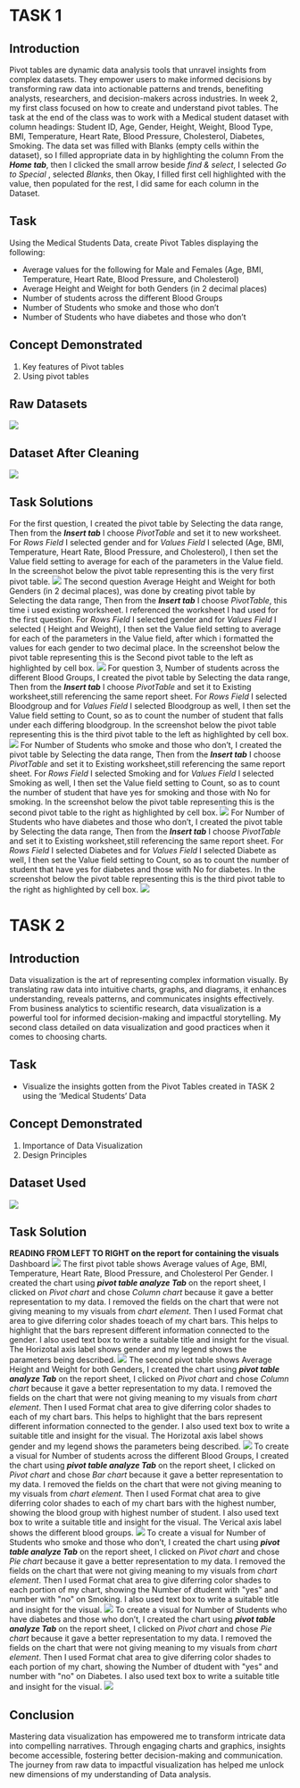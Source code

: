 # TASK 1
## Introduction
Pivot tables are dynamic data analysis tools that unravel insights from complex datasets. They empower users to make informed decisions by transforming raw data into actionable patterns and trends, benefiting analysts, researchers, and decision-makers across industries. In week 2, my first class focused on how to create and understand pivot tables. The task at the end of the class was to work with a Medical student dataset with column headings: Student ID, Age, Gender, Height, Weight, Blood Type, BMI, Temperature, Heart Rate, Blood Pressure, Cholesterol, Diabetes, Smoking. The data set was filled with Blanks (empty cells within the dataset), so I filled appropriate data in by highlighting the column From the **_Home tab_**, then I clicked the small arrow beside _find & select_, I selected _Go to Special_ , selected _Blanks_, then Okay, I filled first cell highlighted with the value, then populated for the rest, I did same for each column in the Dataset.
## Task
Using the Medical Students Data, create Pivot Tables displaying the following:
- Average values for the following for Male and Females (Age, BMI, Temperature, Heart Rate, Blood Pressure, and Cholesterol)
- Average Height and Weight for both Genders (in 2 decimal places)
- Number of students across the different Blood Groups
- Number of Students who smoke and those who don’t
- Number of Students who have diabetes and those who don’t
## Concept Demonstrated
1. Key features of Pivot tables
2. Using pivot tables
## Raw Datasets
![](https://github.com/AnietieJohnson/Week2-Excel-task/blob/main/raw%20medical%20data%20set.png)
## Dataset After Cleaning
![](https://github.com/AnietieJohnson/Week2-Excel-task/blob/main/Medical%20data%20set%20after%20cleaning.png)
## Task Solutions
For the first question, I created the pivot table by Selecting the data range, Then from the **_Insert tab_** I choose _PivotTable_ and set it to new worksheet. For _Rows Field_ I selected gender and for _Values Field_ I selected (Age, BMI, Temperature, Heart Rate, Blood Pressure, and Cholesterol), I then set the Value field setting to average for each of the parameters in the Value field. In the screenshot below the pivot table representing this is the very first pivot table.
![](https://github.com/AnietieJohnson/Week2-Excel-task/blob/main/Average%20values%20per%20gender.png)
The second question Average Height and Weight for both Genders (in 2 decimal places), was done by creating pivot table by Selecting the data range, Then from the **_Insert tab_** I choose _PivotTable_, this time i used existing worksheet. I referenced the worksheet I had used for the first question. For _Rows Field_ I selected gender and for _Values Field_ I selected ( Height and Weight), I then set the Value field setting to average for each of the parameters in the Value field, after which i formatted the values for each gender to two decimal place. In the screenshot below the pivot table representing this is the Second pivot table to the left as highlighted by cell box.
![](https://github.com/AnietieJohnson/Week2-Excel-task/blob/main/Average%20Height%20and%20weight%20per%20gender.png)
For question 3, Number of students across the different Blood Groups, I created the pivot table by Selecting the data range, Then from the **_Insert tab_** I choose _PivotTable_ and set it to Existing worksheet,still referencing the same report sheet. For _Rows Field_ I selected Bloodgroup and for _Values Field_ I selected Bloodgroup as well, I then set the Value field setting to Count, so as to count the number of student that falls under each differing bloodgroup. In the screenshot below the pivot table representing this is the third pivot table to the left as highlighted by cell box.
![](https://github.com/AnietieJohnson/Week2-Excel-task/blob/main/Number%20of%20student%20per%20Blood%20type.png)
For  Number of Students who smoke and those who don’t, I created the pivot table by Selecting the data range, Then from the **_Insert tab_** I choose _PivotTable_ and set it to Existing worksheet,still referencing the same report sheet. For _Rows Field_ I selected Smoking and for _Values Field_ I selected Smoking as well, I then set the Value field setting to Count, so as to count the number of student that have yes for smoking and those with No for smoking. In the screenshot below the pivot table representing this is the second pivot table to the right as highlighted by cell box.
![](https://github.com/AnietieJohnson/Week2-Excel-task/blob/main/Number%20of%20student%20that%20smoke%20and%20those%20that%20dont.png)
For Number of Students who have diabetes and those who don’t, I created the pivot table by Selecting the data range, Then from the **_Insert tab_** I choose _PivotTable_ and set it to Existing worksheet,still referencing the same report sheet. For _Rows Field_ I selected Diabetes and for _Values Field_ I selected Diabete as well, I then set the Value field setting to Count, so as to count the number of student that have yes for diabetes and those with No for diabetes. In the screenshot below the pivot table representing this is the third pivot table to the right as highlighted by cell box.
![](https://github.com/AnietieJohnson/Week2-Excel-task/blob/main/Number%20of%20student%20with%20diabetes%20and%20those%20without.png)

# TASK 2
## Introduction
Data visualization is the art of representing complex information visually. By translating raw data into intuitive charts, graphs, and diagrams, it enhances understanding, reveals patterns, and communicates insights effectively. From business analytics to scientific research, data visualization is a powerful tool for informed decision-making and impactful storytelling. My second class detailed on data visualization and good practices when it comes to choosing charts. 
## Task
- Visualize the insights gotten from the Pivot Tables created in TASK 2 using the ‘Medical Students’ Data
## Concept Demonstrated
1. Importance of Data Visualization
2. Design Principles
## Dataset Used
![](https://github.com/AnietieJohnson/Week2-Excel-task/blob/main/Medical%20data%20set%20after%20cleaning.png)
## Task Solution
**READING FROM LEFT TO RIGHT on the report for containing the visuals**
Dashboard
![](https://github.com/AnietieJohnson/Week2-Excel-task/blob/main/Dash%20board%20for%20visuals.png)
The first pivot table shows Average values of Age, BMI, Temperature, Heart Rate, Blood Pressure, and Cholesterol Per Gender. I created the chart using **_pivot table analyze Tab_** on the report sheet, I clicked on _Pivot chart_ and chose _Column chart_ because it gave a better representation to my data. I removed the fields on the chart that were not giving meaning to my visuals from _chart element_. Then I used Format chat area to give diferring color shades toeach of my chart bars. This helps to highlight that the bars represent different information connected to the gender. I also used text box to write a suitable title and insight for the visual. The Horizotal axis label shows gender and my legend shows the parameters being described.
![](https://github.com/AnietieJohnson/Week2-Excel-task/blob/main/Average%20of%20vitals%20taken%20across%20gender.png)
The second pivot table shows Average Height and Weight for both Genders, I created the chart using **_pivot table analyze Tab_** on the report sheet, I clicked on _Pivot chart_ and chose _Column chart_ because it gave a better representation to my data. I removed the fields on the chart that were not giving meaning to my visuals from _chart element_. Then I used Format chat area to give diferring color shades to each of my chart bars. This helps to highlight that the bars represent different information connected to the gender. I also used text box to write a suitable title and insight for the visual. The Horizotal axis label shows gender and my legend shows the parameters being described.
![](https://github.com/AnietieJohnson/Week2-Excel-task/blob/main/Average%20height%20and%20weight%20for%20both%20gender.png)
To create a visual for Number of students across the different Blood Groups, I created the chart using **_pivot table analyze Tab_** on the report sheet, I clicked on _Pivot chart_ and chose _Bar chart_ because it gave a better representation to my data. I removed the fields on the chart that were not giving meaning to my visuals from _chart element_. Then I used Format chat area to give diferring color shades to each of my chart bars with the highest number, showing the blood group with highest number of student. I also used text box to write a suitable title and insight for the visual. The Verical axis label shows the different blood groups.
![](https://github.com/AnietieJohnson/Week2-Excel-task/blob/main/Number%20of%20student%20per%20blood%20type%20visuals.png)
To create a visual for Number of Students who smoke and those who don’t, I created the chart using **_pivot table analyze Tab_** on the report sheet, I clicked on _Pivot chart_ and chose _Pie chart_ because it gave a better representation to my data. I removed the fields on the chart that were not giving meaning to my visuals from _chart element_. Then I used Format chat area to give diferring color shades to each portion of my chart, showing the Number of dtudent with "yes" and number with "no" on Smoking. I also used text box to write a suitable title and insight for the visual.
![](https://github.com/AnietieJohnson/Week2-Excel-task/blob/main/student%20that%20smoke%20and%20those%20that%20don't%20visuals.png)
To create a visual for Number of Students who have diabetes and those who don’t, I created the chart using **_pivot table analyze Tab_** on the report sheet, I clicked on _Pivot chart_ and chose _Pie chart_ because it gave a better representation to my data. I removed the fields on the chart that were not giving meaning to my visuals from _chart element_. Then I used Format chat area to give diferring color shades to each portion of my chart, showing the Number of dtudent with "yes" and number with "no" on Diabetes. I also used text box to write a suitable title and insight for the visual. 
![](https://github.com/AnietieJohnson/Week2-Excel-task/blob/main/visuals%20for%20student%20with%20diabetes%20and%20without.png)
## Conclusion
Mastering data visualization has empowered me to transform intricate data into compelling narratives. Through engaging charts and graphics, insights become accessible, fostering better decision-making and communication. The journey from raw data to impactful visualization has helped me unlock new dimensions of my understanding of Data analysis.
